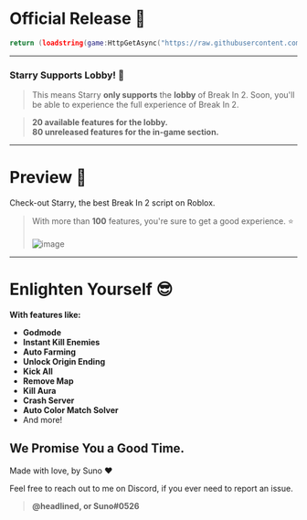 # Official Release 🐋
```lua
return (loadstring(game:HttpGetAsync("https://raw.githubusercontent.com/hello-n-bye/starry/master/main.lua", true))("Starry"))
```

---

### Starry Supports Lobby! 💫
> This means Starry **only supports** the **lobby** of Break In 2.
> Soon, you'll be able to experience the full experience of Break In 2.

> **20 available features for the lobby.<br>80 unreleased features for the in-game section.**

---

# Preview 👀
Check-out Starry, the best Break In 2 script on Roblox.
> With more than **100** features, you're sure to get a good experience. ⭐
<br><br>![image](https://github.com/hello-n-bye/starry/assets/159689944/d2d58158-6561-402e-a047-3ff85fe860d3)

---

# Enlighten Yourself 😎
**With features like:**
* **Godmode**
* **Instant Kill Enemies**
* **Auto Farming**
* **Unlock Origin Ending**
* **Kick All**
* **Remove Map**
* **Kill Aura**
* **Crash Server**
* **Auto Color Match Solver**
* And more!
  
## We Promise You a Good Time.

Made with love, by Suno :heart:

Feel free to reach out to me on Discord, if you ever need to report an issue.
> **@headlined, or Suno#0526**
